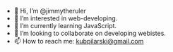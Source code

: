 - 👋 Hi, I’m @jimmytheruler
- 👀 I’m interested in web-developing.
- 🌱 I’m currently learning JavaScript.
- 💞️ I’m looking to collaborate on developing webistes.
- 📫 How to reach me: kubpilarski@gmail.com

<!---
jimmytheruler/jimmytheruler is a ✨ special ✨ repository because its `README.md` (this file) appears on your GitHub profile.
You can click the Preview link to take a look at your changes.
--->
